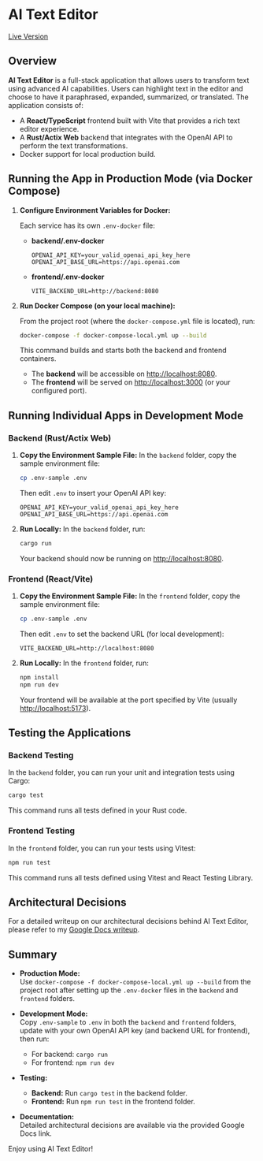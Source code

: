 # AI Text Editor

[Live Version](https://ai-text-editor-production-88eb4.up.railway.app/)

## Overview

**AI Text Editor** is a full-stack application that allows users to transform text using advanced AI capabilities. Users can highlight text in the editor and choose to have it paraphrased, expanded, summarized, or translated. The application consists of:

- A **React/TypeScript** frontend built with Vite that provides a rich text editor experience.
- A **Rust/Actix Web** backend that integrates with the OpenAI API to perform the text transformations.
- Docker support for local production build.

## Running the App in Production Mode (via Docker Compose)

1. **Configure Environment Variables for Docker:**

   Each service has its own `.env-docker` file:

   - **backend/.env-docker**
     ```env
     OPENAI_API_KEY=your_valid_openai_api_key_here
     OPENAI_API_BASE_URL=https://api.openai.com
     ```
   - **frontend/.env-docker**
     ```env
     VITE_BACKEND_URL=http://backend:8080
     ```

2. **Run Docker Compose (on your local machine):**

   From the project root (where the `docker-compose.yml` file is located), run:
   ```bash
   docker-compose -f docker-compose-local.yml up --build
   ```
   This command builds and starts both the backend and frontend containers.  
   - The **backend** will be accessible on [http://localhost:8080](http://localhost:8080).
   - The **frontend** will be served on [http://localhost:3000](http://localhost:3000) (or your configured port).

## Running Individual Apps in Development Mode

### Backend (Rust/Actix Web)

1. **Copy the Environment Sample File:**
   In the `backend` folder, copy the sample environment file:
   ```bash
   cp .env-sample .env
   ```
   Then edit `.env` to insert your OpenAI API key:
   ```env
   OPENAI_API_KEY=your_valid_openai_api_key_here
   OPENAI_API_BASE_URL=https://api.openai.com
   ```

2. **Run Locally:**
   In the `backend` folder, run:
   ```bash
   cargo run
   ```
   Your backend should now be running on [http://localhost:8080](http://localhost:8080).

### Frontend (React/Vite)

1. **Copy the Environment Sample File:**
   In the `frontend` folder, copy the sample environment file:
   ```bash
   cp .env-sample .env
   ```
   Then edit `.env` to set the backend URL (for local development):
   ```env
   VITE_BACKEND_URL=http://localhost:8080
   ```

2. **Run Locally:**
   In the `frontend` folder, run:
   ```bash
   npm install
   npm run dev
   ```
   Your frontend will be available at the port specified by Vite (usually [http://localhost:5173](http://localhost:5173)).

## Testing the Applications

### Backend Testing

In the `backend` folder, you can run your unit and integration tests using Cargo:
```bash
cargo test
```
This command runs all tests defined in your Rust code.

### Frontend Testing

In the `frontend` folder, you can run your tests using Vitest:
```bash
npm run test
```
This command runs all tests defined using Vitest and React Testing Library.

## Architectural Decisions

For a detailed writeup on our architectural decisions behind AI Text Editor, please refer to my [Google Docs writeup](https://docs.google.com/document/d/1Wm05Uppjdl4NmQXISJiOESk0RtqaRnI8QpdHGWTpD3M/edit?usp=sharing).

## Summary

- **Production Mode:**  
  Use `docker-compose -f docker-compose-local.yml up --build` from the project root after setting up the `.env-docker` files in the `backend` and `frontend` folders.

- **Development Mode:**  
  Copy `.env-sample` to `.env` in both the `backend` and `frontend` folders, update with your own OpenAI API key (and backend URL for frontend), then run:
  - For backend: `cargo run`
  - For frontend: `npm run dev`

- **Testing:**  
  - **Backend:** Run `cargo test` in the backend folder.
  - **Frontend:** Run `npm run test` in the frontend folder.
- **Documentation:**  
  Detailed architectural decisions are available via the provided Google Docs link.

Enjoy using AI Text Editor!
